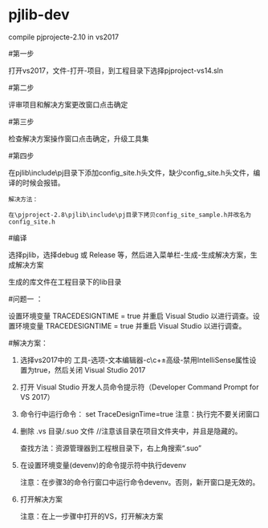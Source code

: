 # pjlib-dev
compile pjprojecte-2.10 in vs2017

#第一步

打开vs2017，文件-打开-项目，到工程目录下选择pjproject-vs14.sln

#第二步

评审项目和解决方案更改窗口点击确定

#第三步

检查解决方案操作窗口点击确定，升级工具集

#第四步

在pjlib\include\pj目录下添加config_site.h头文件，缺少config_site.h头文件，编译的时候会报错。

    解决方法：

    在\pjproject-2.8\pjlib\include\pj目录下拷贝config_site_sample.h并改名为config_site.h



#编译

选择pjlib，选择debug 或 Release 等，然后进入菜单栏-生成-生成解决方案，生成解决方案

生成的库文件在工程目录下的lib目录


#问题一 ：

设置环境变量 TRACEDESIGNTIME = true 并重启 Visual Studio 以进行调查。设置环境变量 TRACEDESIGNTIME = true 并重启 Visual Studio 以进行调查。


#解决方案：

1. 选择vs2017中的 工具-选项-文本编辑器-c\c+±高级-禁用IntelliSense属性设置为true，然后关闭 Visual Studio 2017

2. 打开 Visual Studio 开发人员命令提示符（Developer Command Prompt for VS 2017）

3. 命令行中运行命令：
    set TraceDesignTime=true
    注意：执行完不要关闭窗口

4. 删除 .vs 目录/.suo 文件	//注意该目录在项目文件夹中，并且是隐藏的。

    查找方法：资源管理器到工程根目录下，右上角搜索“.suo”

5. 在设置环境变量(devenv)的命令提示符中执行devenv

    注意：在步骤3的命令行窗口中运行命令devenv。否则，新开窗口是无效的。

6. 打开解决方案	

    注意：在上一步骤中打开的VS，打开解决方案
